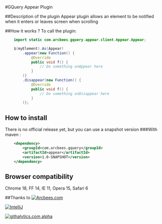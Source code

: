 #GQuery Appear Plugin

##Description of the plugin
Appear plugin allows an element to be notified when it enters or leaves screen when scrolling

##How it works ?
To call the plugin:

```java
    import static com.arcbees.gquery.appear.client.Appear.Appear;

    $(myElement).As(Appear)
        .appear(new Function() {
            @Override
            public void f() {
                // Do something onAppear here
            }
        )}
        .disappear(new Function() {
            @Override
            public void f() {
                // Do something onDisappear here
            }
        )};
```

## How to install

There is no official release yet, but you can use a snapshot version
###With maven :
```xml
    <dependency>
        <groupId>com.arcbees.gquery</groupId>
        <artifactId>appear</artifactId>
        <version>1.0-SNAPSHOT</version>
    </dependency>
```

## Browser compatibility

   Chrome 18, FF 14, IE 11, Opera 15, Safari 6

##Thanks to
[![Arcbees.com](http://arcbees-ads.appspot.com/ad.png)](http://arcbees.com)

[![IntelliJ](https://lh6.googleusercontent.com/--QIIJfKrjSk/UJJ6X-UohII/AAAAAAAAAVM/cOW7EjnH778/s800/banner_IDEA.png)](http://www.jetbrains.com/idea/index.html)

[![githalytics.com alpha](https://cruel-carlota.pagodabox.com/361ac462e4947df21a821a3fbbbc3367 "githalytics.com")](http://githalytics.com/ArcBees/gwtquery-appear-plugin)
